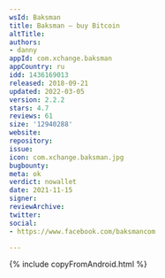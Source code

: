 ```yaml
---
wsId: Baksman
title: Baksman – buy Bitcoin
altTitle: 
authors:
- danny
appId: com.xchange.baksman
appCountry: ru
idd: 1436169013
released: 2018-09-21
updated: 2022-03-05
version: 2.2.2
stars: 4.7
reviews: 61
size: '12940288'
website: 
repository: 
issue: 
icon: com.xchange.baksman.jpg
bugbounty: 
meta: ok
verdict: nowallet
date: 2021-11-15
signer: 
reviewArchive: 
twitter: 
social:
- https://www.facebook.com/baksmancom

---
```


{% include copyFromAndroid.html %}
